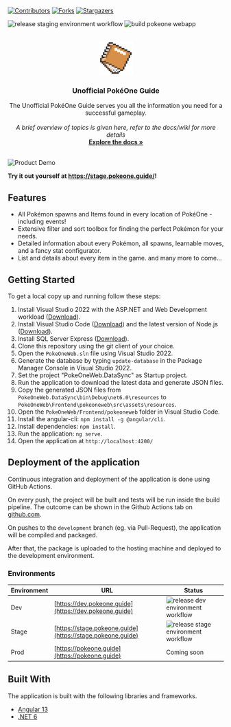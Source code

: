 <div id="top"></div>

<!-- PROJECT SHIELDS -->
<!--
*** I'm using markdown "reference style" links for readability.
*** Reference links are enclosed in brackets [ ] instead of parentheses ( ).
*** See the bottom of this document for the declaration of the reference variables
*** for contributors-url, forks-url, etc. This is an optional, concise syntax you may use.
*** https://www.markdownguide.org/basic-syntax/#reference-style-links
-->
[![Contributors][contributors-shield]][contributors-url]
[![Forks][forks-shield]][forks-url]
[![Stargazers][stars-shield]][stars-url]
<!--[![Quality Gate Status](https://sonarcloud.io/api/project_badges/measure?project=poke-one-web-frontend&metric=alert_status)](https://sonarcloud.io/summary/new_code?id=poke-one-web-frontend)
[![Quality Gate Status](https://sonarcloud.io/api/project_badges/measure?project=poke-one-web-api&metric=alert_status)](https://sonarcloud.io/summary/new_code?id=poke-one-web-api)-->
![release staging environment workflow](https://github.com/Finrod-Amandil/PokeOneWeb/actions/workflows/release-stage.yaml/badge.svg)
![build pokeone webapp](https://github.com/Finrod-Amandil/PokeOneWeb/actions/workflows/pokeone-webapp.yaml/badge.svg)



<!-- PROJECT LOGO -->
<br />
<div align="center">
  <a href="https://github.com/Finrod-Amandil/PokeOneWeb">
    <img src="Documentation/logo.png" alt="Logo" width="80" height="80">
  </a>

<h3 align="center">Unofficial PokéOne Guide</h3>

  <p align="center">
    The Unofficial PokéOne Guide serves you all the information you need for a successful gameplay.
    <br />
    <br />
    <i>A brief overview of topics is given here, refer to the docs/wiki for more details</i><br />
    <a href="https://github.com/Finrod-Amandil/PokeOneWeb/wiki"><strong>Explore the docs »</strong></a>
    <br />
    <br />
  </p>
</div>

<img src="Documentation/product-demo.gif" alt="Product Demo">
<p><strong>Try it out yourself at <a href="https://stage.pokeone.guide/">https://stage.pokeone.guide/</a>!</strong></p>

## Features
- All Pokémon spawns and Items found in every location of PokéOne - including events!
- Extensive filter and sort toolbox for finding the perfect Pokémon for your needs.
- Detailed information about every Pokémon, all spawns, learnable moves, and a fancy stat configurator.
- List and details about every item in the game.
and many more to come...

## Getting Started

To get a local copy up and running follow these steps:
1. Install Visual Studio 2022 with the ASP.NET and Web Development workload ([Download](https://visualstudio.microsoft.com/)).
2. Install Visual Studio Code ([Download](https://visualstudio.microsoft.com/)) and the latest version of Node.js ([Download](https://nodejs.org/)).
3. Install SQL Server Express ([Download](https://www.microsoft.com/en-us/sql-server/sql-server-downloads)).
4. Clone this repository using the git client of your choice.
5. Open the `PokeOneWeb.sln` file using Visual Studio 2022.
6. Generate the database by typing `update-database` in the Package Manager Console in Visual Studio 2022.
7. Set the project "PokeOneWeb.DataSync" as Startup project.
8. Run the application to download the latest data and generate JSON files.
9. Copy the generated JSON files from `PokeOneWeb.DataSync\bin\Debug\net6.0\resources` to `PokeOneWeb\Frontend\pokeoneweb\src\assets\resources`.
10. Open the `PokeOneWeb/Frontend/pokeoneweb` folder in Visual Studio Code.
11. Install the angular-cli: `npm install -g @angular/cli`.
12. Install dependencies: `npm install`.
13. Run the application: `ng serve`.
14. Open the application at `http://localhost:4200/`

## Deployment of the application
Continuous integration and deployment of the application is done using GitHub Actions.

On every push, the project will be built and tests will be run inside the build pipeline. The outcome can be shown in the Github Actions tab on [github.com](https://github.com/Finrod-Amandil/PokeOneWeb/actions).

On pushes to the `development` branch (eg. via Pull-Request), the application will be compiled and packaged.

After that, the package is uploaded to the hosting machine and deployed to the development environment.

### Environments
| Environment        | URL           | Status  |
| ------------- |-------------| -----|
| Dev      | [https://dev.pokeone.guide](https://dev.pokeone.guide) | ![release dev environment workflow](https://github.com/Finrod-Amandil/PokeOneWeb/actions/workflows/release-stage.yaml/badge.svg) |
| Stage      | [https://stage.pokeone.guide](https://stage.pokeone.guide) | ![release stage environment workflow](https://github.com/Finrod-Amandil/PokeOneWeb/actions/workflows/pokeone-webapp.yaml/badge.svg) |
| Prod | [https://pokeone.guide](https://pokeone.guide)    | Coming soon |

## Built With
The application is built with the following libraries and frameworks.

* [Angular 13](https://angular.io/)
* [.NET 6](https://dotnet.microsoft.com/en-us/)


<!-- MARKDOWN LINKS & IMAGES -->
<!-- https://www.markdownguide.org/basic-syntax/#reference-style-links -->
[contributors-shield]: https://img.shields.io/github/contributors/Finrod-Amandil/PokeOneWeb.svg
[contributors-url]: https://github.com/Finrod-Amandil/PokeOneWeb/graphs/contributors
[forks-shield]: https://img.shields.io/github/forks/Finrod-Amandil/PokeOneWeb.svg
[forks-url]: https://github.com/Finrod-Amandil/PokeOneWeb/network/members
[stars-shield]: https://img.shields.io/github/stars/Finrod-Amandil/PokeOneWeb.svg
[stars-url]: https://github.com/Finrod-Amandil/PokeOneWeb/stargazers

